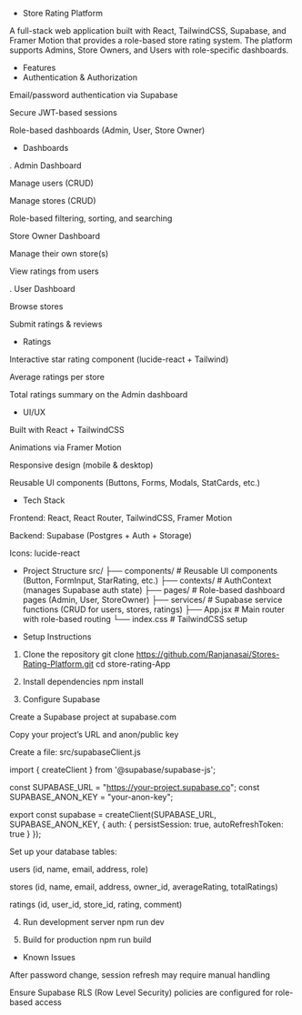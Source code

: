 * Store Rating Platform

A full-stack web application built with React, TailwindCSS, Supabase, and Framer Motion that provides a role-based store rating system.
The platform supports Admins, Store Owners, and Users with role-specific dashboards.

* Features
* Authentication & Authorization

Email/password authentication via Supabase

Secure JWT-based sessions

Role-based dashboards (Admin, User, Store Owner)

* Dashboards

. Admin Dashboard

Manage users (CRUD)

Manage stores (CRUD)

Role-based filtering, sorting, and searching

Store Owner Dashboard

Manage their own store(s)

View ratings from users

. User Dashboard

Browse stores

Submit ratings & reviews

* Ratings

Interactive star rating component (lucide-react + Tailwind)

Average ratings per store

Total ratings summary on the Admin dashboard

* UI/UX

Built with React + TailwindCSS

Animations via Framer Motion

Responsive design (mobile & desktop)

Reusable UI components (Buttons, Forms, Modals, StatCards, etc.)

* Tech Stack

Frontend: React, React Router, TailwindCSS, Framer Motion

Backend: Supabase (Postgres + Auth + Storage)

Icons: lucide-react

* Project Structure
src/
 ├── components/        # Reusable UI components (Button, FormInput, StarRating, etc.)
 ├── contexts/          # AuthContext (manages Supabase auth state)
 ├── pages/             # Role-based dashboard pages (Admin, User, StoreOwner)
 ├── services/          # Supabase service functions (CRUD for users, stores, ratings)
 ├── App.jsx            # Main router with role-based routing
 └── index.css          # TailwindCSS setup

* Setup Instructions
1. Clone the repository
git clone https://github.com/Ranjanasai/Stores-Rating-Platform.git
cd store-rating-App

2. Install dependencies
npm install

3. Configure Supabase

Create a Supabase project at supabase.com

Copy your project’s URL and anon/public key

Create a file: src/supabaseClient.js

import { createClient } from '@supabase/supabase-js';

const SUPABASE_URL = "https://your-project.supabase.co";
const SUPABASE_ANON_KEY = "your-anon-key";

export const supabase = createClient(SUPABASE_URL, SUPABASE_ANON_KEY, {
  auth: { persistSession: true, autoRefreshToken: true }
});


Set up your database tables:

users (id, name, email, address, role)

stores (id, name, email, address, owner_id, averageRating, totalRatings)

ratings (id, user_id, store_id, rating, comment)

4. Run development server
npm run dev

5. Build for production
npm run build

* Known Issues

After password change, session refresh may require manual handling

Ensure Supabase RLS (Row Level Security) policies are configured for role-based access
